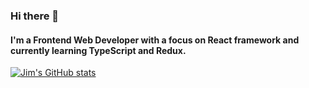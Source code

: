 ### Hi there 👋

#### I'm a Frontend Web Developer with a focus on React framework and currently learning TypeScript and Redux.

[![Jim's GitHub stats](https://github-readme-stats.vercel.app/api?username=jimlim14)](https://github.com/anuraghazra/github-readme-stats)
<!--
**jimlim14/jimlim14** is a ✨ _special_ ✨ repository because its `README.md` (this file) appears on your GitHub profile.

Here are some ideas to get you started:

- 🔭 I’m currently working on ...
- 🌱 I’m currently learning ...
- 👯 I’m looking to collaborate on ...
- 🤔 I’m looking for help with ...
- 💬 Ask me about ...
- 📫 How to reach me: ...
- 😄 Pronouns: ...
- ⚡ Fun fact: ...
-->
